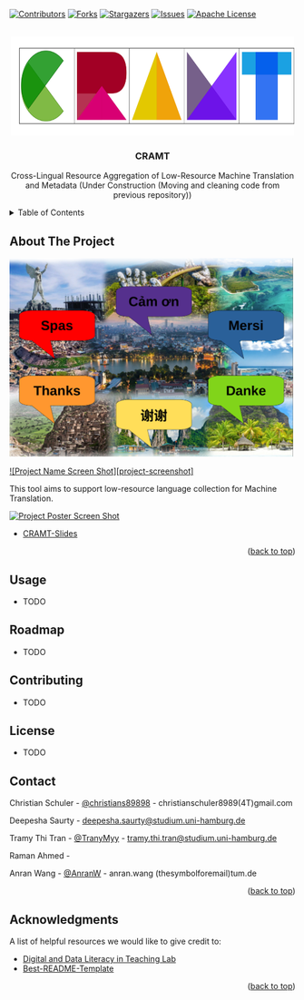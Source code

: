 <a name="readme-top"></a>

<!-- PROJECT SHIELDS -->
<!--
*** We are using markdown "reference style" links for readability.
*** Reference links are enclosed in brackets [ ] instead of parentheses ( ).
*** See the bottom of this document for the declaration of the reference variables
*** for contributors-url, forks-url, etc. This is an optional, concise syntax you may use.
*** https://www.markdownguide.org/basic-syntax/#reference-style-links
-->
[![Contributors][contributors-shield]][contributors-url]
[![Forks][forks-shield]][forks-url]
[![Stargazers][stars-shield]][stars-url]
[![Issues][issues-shield]][issues-url]
[![Apache License][license-shield]][license-url]


<!-- PROJECT LOGO -->
<br />
<div align="center">
  <a href="https://github.com/christianschuler8989/CRAMT-Slides">
    <img src="https://github.com/christianschuler8989/CRAMT-Slides/blob/main/public/title-logo.png" alt="Logo" width="500" height="175">
    <!-- <img src="https://github.com/christianschuler8989/CRAMT-Slides/blob/main/public/title-banner.png" alt="Logo" width="200" height="200"> -->
  </a>
  <h3 align="center">CRAMT</h3>
  
  Cross-Lingual Resource Aggregation of Low-Resource Machine Translation and Metadata
  (Under Construction (Moving and cleaning code from previous repository))
</div>


<!-- TABLE OF CONTENTS -->
<details>
  <summary>Table of Contents</summary>
  <ol>
    <li>
      <a href="#about-the-project">About The Project</a>
      <ul>
        <li><a href="#built-with">Built With</a></li>
      </ul>
    </li>
    <li><a href="#usage">Usage (TODO)</a></li>
    <li><a href="#roadmap">Roadmap (TODO)</a></li>
    <li><a href="#contributing">Contributing (TODO)</a></li>
    <li><a href="#license">License (TODO)</a></li>
    <li><a href="#contact">Contact</a></li>
    <li><a href="#acknowledgments">Acknowledgments</a></li>
  </ol>
</details>



<!-- ABOUT THE PROJECT -->
## About The Project

<a href="https://github.com/christianschuler8989/CRAMT-Slides">
    <img src="https://github.com/christianschuler8989/CRAMT/blob/main/images/title-banner.png" alt="Logo" width="500" height="350">
</a>

[![Project Name Screen Shot][project-screenshot]](https://github.com/christianschuler8989/CRAMT)

This tool aims to support low-resource language collection for Machine Translation.


[![Project Poster Screen Shot][project-poster-expo-png]](https://github.com/christianschuler8989/CRAMT/images/2024-CRAMT_Poster_Expo-Schuler_Tran_Saurty_Wang_Ahmad_Yimam.pdf)


- [CRAMT-Slides](https://github.com/christianschuler8989/CRAMT-Slides)


<p align="right">(<a href="#readme-top">back to top</a>)</p>


<!-- USAGE -->
## Usage
- TODO


<!-- ROADMAP -->
## Roadmap
- TODO


<!-- CONTRIBUTING -->
## Contributing
- TODO


<!-- LICENSE -->
## License
- TODO


<!-- CONTACT -->
## Contact

Christian Schuler - [@christians89898](https://christianschuler8989.github.io/) - christianschuler8989(4T)gmail.com

Deepesha Saurty - deepesha.saurty@studium.uni-hamburg.de

Tramy Thi Tran - [@TranyMyy](https://github.com/TranMyy) - tramy.thi.tran@studium.uni-hamburg.de

Raman Ahmed - 

Anran Wang - [@AnranW](https://github.com/AnranW) - anran.wang (thesymbolforemail)tum.de

<p align="right">(<a href="#readme-top">back to top</a>)</p>



<!-- ACKNOWLEDGMENTS -->
## Acknowledgments

A list of helpful resources we would like to give credit to:

* [Digital and Data Literacy in Teaching Lab](https://www.isa.uni-hamburg.de/ddlitlab.html)
* [Best-README-Template](https://github.com/othneildrew/Best-README-Template) 

<p align="right">(<a href="#readme-top">back to top</a>)</p>



<!-- MARKDOWN LINKS & IMAGES -->
<!-- https://www.markdownguide.org/basic-syntax/#reference-style-links -->
[contributors-shield]: https://img.shields.io/github/contributors/christianschuler8989/CRAMT.svg?style=for-the-badge
[contributors-url]: https://github.com/christianschuler8989/CRAMT/graphs/contributors
[forks-shield]: https://img.shields.io/github/forks/christianschuler8989/CRAMT.svg?style=for-the-badge
[forks-url]: https://github.com/christianschuler8989/CRAMT/network/members
[stars-shield]: https://img.shields.io/github/stars/christianschuler8989/CRAMT.svg?style=for-the-badge
[stars-url]: https://github.com/christianschuler8989/CRAMT/stargazers
[issues-shield]: https://img.shields.io/github/issues/christianschuler8989/CRAMT.svg?style=for-the-badge
[issues-url]: https://github.com/christianschuler8989/CRAMT/issues
[license-shield]: https://img.shields.io/github/license/christianschuler8989/CRAMT.svg?style=for-the-badge
[license-url]: https://github.com/christianschuler8989/CRAMT/blob/main/LICENSE
[project-poster-expo-png]: https://github.com/christianschuler8989/CRAMT/blob/main/images/2024-CRAMT_Poster_Expo-Schuler_Tran_Saurty_Wang_Ahmad_Yimam.png
